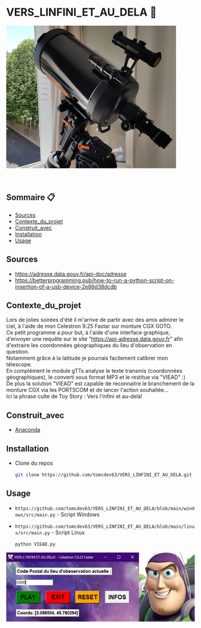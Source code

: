 # VERS_LINFINI_ET_AU_DELA 🔭

![Screenshot](https://github.com/tomcdev63/VERS_LINFINI_ET_AU_DELA/blob/main/windows/data/celestron.png?raw=true)

<!-- PROJECT LOGO -->
<br />
<p align="center">

<!-- SOMMAIRE -->
## Sommaire 📋

* [Sources](#sources)
* [Contexte_du_projet](#contexte_du_projet)
* [Construit_avec](#Construit_avec)
* [Installation](#Installation)
* [Usage](#usage)
 
<!-- SOURCES -->
## Sources

* https://adresse.data.gouv.fr/api-doc/adresse
* https://betterprogramming.pub/how-to-run-a-python-script-on-insertion-of-a-usb-device-2e86d38dcdb

<!-- CONTEXTE DU PROJET -->
## Contexte_du_projet 

Lors de jolies soirées d'été il m'arrive de partir avec des amis admirer le ciel, à l'aide de mon Celestron 9.25 Fastar sur monture CGX GOTO.  
Ce petit programme a pour but, à l'aide d'une interface graphique, d'envoyer une requête sur le site "https://api-adresse.data.gouv.fr" afin d'extraire les coordonnées géographiques du lieu d'observation en question.  
Notamment grâce à la latitude je pourrais facilement calibrer mon télescope.  
En complément le module gTTs analyse le texte transmis (coordonnées géographiques), le converti sous format MP3 et le restitue via "VIEAD" :)  
De plus la solution "VIEAD" est capable de reconnaitre le branchement de la monture CGX via les PORTSCOM et de lancer l'action souhaitée...  
Ici la phrase culte de Toy Story : Vers l'infini et au-delà!


<!-- CONSTRUIT AVEC -->
## Construit_avec 

* [Anaconda](https://www.anaconda.com/)

<!-- INSTALLATION -->
## Installation

* Clone du repos

    ```sh
    git clone https://github.com/tomcdev63/VERS_LINFINI_ET_AU_DELA.git
    ```
    
<!-- USAGE -->
## Usage 
 
* ```https://github.com/tomcdev63/VERS_LINFINI_ET_AU_DELA/blob/main/windows/src/main.py``` - Script Windows
* ```https://github.com/tomcdev63/VERS_LINFINI_ET_AU_DELA/blob/main/linux/src/main.py``` - Script Linux

    ```sh
    python VIEAD.py
    ```
![Screenshot](https://raw.githubusercontent.com/tomcdev63/VERS_LINFINI_ET_AU_DELA/main/windows/data/buzz.jpg)





